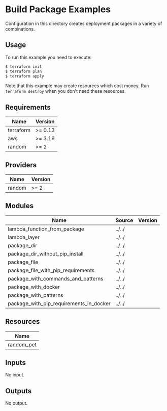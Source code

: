 # Build Package Examples

Configuration in this directory creates deployment packages in a variety of combinations.

## Usage

To run this example you need to execute:

```bash
$ terraform init
$ terraform plan
$ terraform apply
```

Note that this example may create resources which cost money. Run `terraform destroy` when you don't need these resources.

<!-- BEGINNING OF PRE-COMMIT-TERRAFORM DOCS HOOK -->
## Requirements

| Name | Version |
|------|---------|
| terraform | >= 0.13 |
| aws | >= 3.19 |
| random | >= 2 |

## Providers

| Name | Version |
|------|---------|
| random | >= 2 |

## Modules

| Name | Source | Version |
|------|--------|---------|
| lambda_function_from_package | ../../ |  |
| lambda_layer | ../../ |  |
| package_dir | ../../ |  |
| package_dir_without_pip_install | ../../ |  |
| package_file | ../../ |  |
| package_file_with_pip_requirements | ../../ |  |
| package_with_commands_and_patterns | ../../ |  |
| package_with_docker | ../../ |  |
| package_with_patterns | ../../ |  |
| package_with_pip_requirements_in_docker | ../../ |  |

## Resources

| Name |
|------|
| [random_pet](https://registry.terraform.io/providers/hashicorp/random/latest/docs/resources/pet) |

## Inputs

No input.

## Outputs

No output.
<!-- END OF PRE-COMMIT-TERRAFORM DOCS HOOK -->
